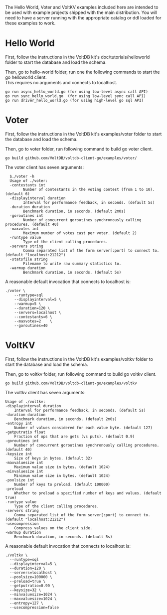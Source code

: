 The Hello World, Voter and VoltKV examples included here are intended to be used with example projects shipped with the main distribution. You will need to have a server running with the appropriate catalog or ddl loaded for these examples to work.

Hello World
===========

First, follow the instructions in the VoltDB kit's doc/tutorials/helloworld folder to start the database and load the schema.

Then, go to hello-world folder, run one the following commands to start the go helloworld client.  
This requires no arguments and connects to localhost.

```
go run async_hello_world.go (for using low-level async call API)
go run sync_hello_world.go  (for using low-level sync call API)
go run driver_hello_world.go (for using high-level go sql API)
```

Voter
=====

First, follow the instructions in the VoltDB kit's examples/voter folder to start the database and load the schema.

Then, go to voter folder, run following command to build go voter client.

`go build github.com/VoltDB/voltdb-client-go/examples/voter/`

The voter client has seven arguments:

```
  $./voter -h
  Usage of ./voter:
  -contestants int
    	Number of contestants in the voting contest (from 1 to 10). (default 6)
  -displayinterval duration
    	Interval for performance feedback, in seconds. (default 5s)
  -duration duration
    	Benchmark duration, in seconds. (default 2m0s)
  -goroutines int
    	Number of concurrent goroutines synchronously calling procedures. (default 40)
  -maxvotes int
    	Maximum number of votes cast per voter. (default 2)
  -runtype value
    	Type of the client calling procedures.
  -servers string
    	Comma separated list of the form server[:port] to connect to. (default "localhost:21212")
  -statsfile string
    	Filename to write raw summary statistics to.
  -warmup duration
    	Benchmark duration, in seconds. (default 5s)
```

A reasonable default invocation that connects to localhost is:

```
./voter \
    --runtype=sql
    --displayinterval=5 \
    --warmup=5 \
    --duration=120 \
    --servers=localhost \
    --contestants=6 \
    --maxvotes=2    \
    --goroutines=40
```

VoltKV
======

First, follow the instructions in the VoltDB kit's examples/voltkv folder to start the database and load the schema.

Then, go to voltkv folder, run following command to build go voltkv client.

`go build github.com/VoltDB/voltdb-client-go/examples/voltkv`

The voltkv client has seven arguments:

```
Usage of ./voltkv:
-displayinterval duration
    Interval for performance feedback, in seconds. (default 5s)
-duration duration
    Benchmark duration, in seconds. (default 2m0s)
-entropy int
    Number of values considered for each value byte. (default 127)
-getputratio float
    Fraction of ops that are gets (vs puts). (default 0.9)
-goroutines int
    Number of concurrent goroutines synchronously calling procedures. (default 40)
-keysize int
    Size of keys in bytes. (default 32)
-maxvaluesize int
    Maximum value size in bytes. (default 1024)
-minvaluesize int
    Minimum value size in bytes. (default 1024)
-poolsize int
    Number of keys to preload. (default 100000)
-preload
    Whether to preload a specified number of keys and values. (default true)
-runtype value
    Type of the client calling procedures.
-servers string
    Comma separated list of the form server[:port] to connect to. (default "localhost:21212")
-usecompression
    Compress values on the client side.
-warmup duration
    Benchmark duration, in seconds. (default 5s)

```

A reasonable default invocation that connects to localhost is:

```
./voltkv \
  --runtype=sql
  --displayinterval=5 \
  --duration=120 \
  --servers=localhost \
  --poolsize=100000 \
  --preload=true \
  --getputratio=0.90 \
  --keysize=32 \
  --minvaluesize=1024 \
  --maxvaluesize=1024 \
  --entropy=127 \
  --usecompression=false
```
